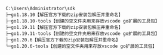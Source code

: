     C:\Users\Administrator\sdk
    ├─go1.18.10【解压官方下载的zip安装包解压并重命名】
    ├─go1.18.10-tools【创建的空文件夹用来存放vscode go扩展的工具包】
    ├─go1.19.11【解压官方下载的zip安装包解压并重命名】
    ├─go1.19.11-tools【创建的空文件夹用来存放vscode go扩展的工具包】
    ├─go1.20.6【解压官方下载的zip安装包解压并重命名】
    └─go1.20.6-tools【创建的空文件夹用来存放vscode go扩展的工具包】
